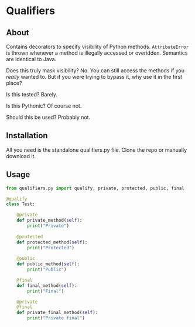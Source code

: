# Qualifiers
## About
Contains decorators to specify visibility of Python methods. `AttributeError` is thrown whenever a method is illegally accessed or overidden. Semantics are identical to Java.

Does this truly mask visibility? No. You can still access the methods if you *really* wanted to. But if you were trying to bypass it, why use it in the first place?

Is this tested? Barely. 

Is this Pythonic? Of course not. 

Should this be used? Probably not.

## Installation
All you need is the standalone qualifiers.py file. Clone the repo or manually download it.

## Usage
```python
from qualifiers.py import qualify, private, protected, public, final

@qualify
class Test:

	@private
	def private_method(self):
		print("Private")
		
	@protected
	def protected_method(self):
		print("Protected")
	
	@public
	def public_method(self):
		print("Public")

	@final
	def final_method(self):
		print("Final")

	@private
	@final
	def private_final_method(self):
		print("Private final")
```

